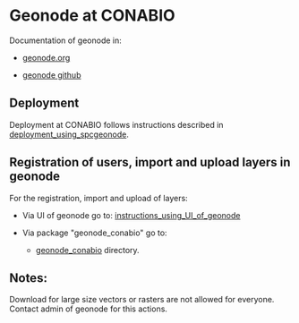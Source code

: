 # Geonode at CONABIO

Documentation of geonode in:

* [geonode.org](http://geonode.org/)

* [geonode github](https://github.com/GeoNode/geonode)

## Deployment

Deployment at CONABIO follows instructions described in [deployment_using_spcgeonode](geonode/deployment_using_spcgeonode/).

## Registration of users, import and upload layers in geonode

For the registration, import and upload of layers:

* Via UI of geonode go to: [instructions_using_UI_of_geonode](instructions_using_UI_of_geonode/)

* Via package "geonode_conabio" go to:

    * [geonode_conabio](geonode/python3_package_for_geonode/) directory.
    

## Notes:

Download for large size vectors or rasters are not allowed for everyone. Contact admin of geonode for this actions.
    
    